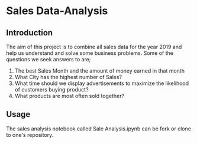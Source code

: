 # Sales Data-Analysis
## Introduction
The aim of this project is to combine all sales data for the year 2019 and help us understand and solve some business problems.
Some of the questions we seek answers to are;
1. The best Sales Month and the amount of money earned in that month
2. What City has the highest number of Sales?
3. What time should we display advertisements to maximize the likelihood of customers buying product?
4. What products are most often sold together?

## Usage
The sales analysis notebook called Sale Analysis.ipynb can be fork or clone to one's repository. 
